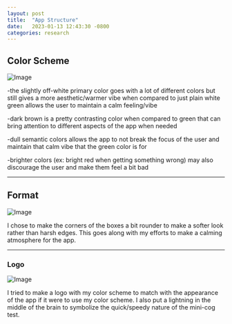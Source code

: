 ```yaml
---
layout: post
title:  "App Structure"
date:   2023-01-13 12:43:30 -0800
categories: research
---
```


## Color Scheme

![Image](https://res.cloudinary.com/dbr983cqh/image/upload/v1673644899/Screen_Shot_2023-01-13_at_1.19.14_PM_nxk2gz.png)

-the slightly off-white primary color goes with a lot of different colors but still gives a more aesthetic/warmer vibe when compared to just plain white
green allows the user to maintain a calm feeling/vibe

-dark brown is a pretty contrasting color when compared to green that can bring attention to different aspects of the app when needed

-dull semantic colors allows the app to not break the focus of the user and maintain that calm vibe that the green color is for

-brighter colors (ex: bright red when getting something wrong) may also discourage the user and make them feel a bit bad

---

## Format

![Image](https://res.cloudinary.com/dbr983cqh/image/upload/v1673645147/Screen_Shot_2023-01-13_at_1.25.11_PM_kaxjbk.png)

I chose to make the corners of the boxes a bit rounder to make a softer look rather than harsh edges. This goes along with my efforts to make a calming atmosphere for the app.

---

### Logo

![Image](https://res.cloudinary.com/dbr983cqh/image/upload/v1673648672/Screen_Shot_2023-01-13_at_2.23.57_PM_aj8u8l.png)

I tried to make a logo with my color scheme to match with the appearance of the app if it were to use my color scheme. I also put a lightning in the middle of the brain to symbolize the quick/speedy nature of the mini-cog test.
